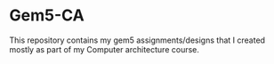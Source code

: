 # Gem5-CA
This repository contains my gem5 assignments/designs that I created mostly as part of my Computer architecture course.
